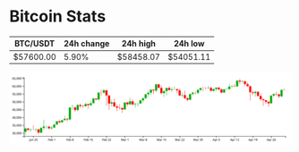# Bitcoin Stats

BTC/USDT|24h change|24h high|24h low|
|---|---|---|---|
|$57600.00|5.90%|$58458.07|$54051.11|

<img src="./chart.svg">
